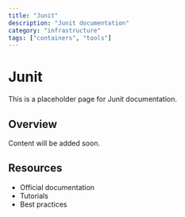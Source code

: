 ```yaml
---
title: "Junit"
description: "Junit documentation"
category: "infrastructure"
tags: ["containers", "tools"]
---
```


# Junit

This is a placeholder page for Junit documentation.

## Overview

Content will be added soon.

## Resources

- Official documentation
- Tutorials
- Best practices
